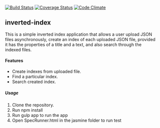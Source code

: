 [![Build Status](https://travis-ci.org/andela-jare/checkpoint1-inverted-index.svg?branch=develop)](https://travis-ci.org/andela-jare/checkpoint1-inverted-index)
[![Coverage Status](https://coveralls.io/repos/github/andela-jare/checkpoint1-inverted-index/badge.svg?branch=develop)](https://coveralls.io/github/andela-jare/checkpoint1-inverted-index?branch=develop)
[![Code Climate](https://codeclimate.com/github/andela-jare/checkpoint1-inverted-index/badges/gpa.svg)](https://codeclimate.com/github/andela-jare/checkpoint1-inverted-index)
## inverted-index

This is a simple inverted index application that allows a user upload JSON files asynchronously, create an index of each uploaded JSON file, provided it has the properties of a title and a text, and also search through the indexed files.
#### Features

- Create indexes from uploaded file.
- Find a particular index.
- Search created index.
##### Usage

1. Clone the repository.
2. Run npm install
3. Run gulp app to run the app
4. Open SpecRunner.html in the jasmine folder to run test